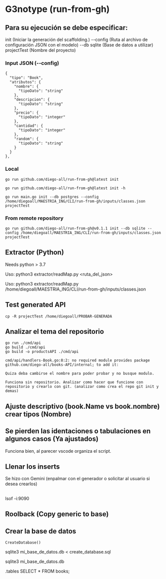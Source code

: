 # G3notype (run-from-gh)

## Para su ejecución se debe especificar:

init       (Iniciar la generación del scaffolding.)
--config  (Ruta al archivo de configuración JSON con el modelo)
--db sqlite  (Base de datos a utilizar)
projectTest  (Nombre del proyecto)

### Input JSON (--config)

    {
      "tipo": "Book",
      "atributos": {
        "nombre": {
          "tipoDato": "string"
        },
        "descripcion": {
          "tipoDato": "string"
        },
        "precio": {
          "tipoDato": "integer"
        },
        "cantidad": {
          "tipoDato": "integer"
        },
        "random": {
          "tipoDato": "string"
        }
      }
    },


### Local

    go run github.com/diego-all/run-from-gh@latest init

    go run github.com/diego-all/run-from-gh@latest init -h

    go run main.go init --db postgres --config /home/diegoall/MAESTRIA_ING/CLI/run-from-gh/inputs/classes.json projectTest


### From remote repository

    go run github.com/diego-all/run-from-gh@v0.1.1 init --db sqlite --config /home/diegoall/MAESTRIA_ING/CLI/run-from-gh/inputs/classes.json projectTest


## Extractor (Python)

  Needs python > 3.7

  Uso: python3 extractor/readMap.py <ruta_del_json>

  Uso: python3 extractor/readMap.py /home/diegoall/MAESTRIA_ING/CLI/run-from-gh/inputs/classes.json


## Test generated API

    cp -R projectTest /home/diegoall/PROBAR-GENERADA


## Analizar el tema del repositorio

    go run ./cmd/api
    go build ./cmd/api
    go build -o productsAPI ./cmd/api

    cmd/api/handlers-Book.go:8:2: no required module provides package github.com/diego-all/books-API/internal; to add it:

    Quiza deba cambirse el nombre para poder probar y no busque modulo.

    Funciona sin repositorio. Analizar como hacer que funcione con repositorio y crearlo con git. (analizar como crea el repo git init y demas)


## Ajuste descriptivo (book.Name vs book.nombre) crear tipos (Nombre)


## Se pierden las identaciones o tabulaciones en algunos casos (Ya ajustados)
Funciona bien, al parecer vscode organiza el script.


## Llenar los inserts

  Se hizo con Gemini (enpalmar con el generador o solicitar al usuario si desea crearlos)


## 


## 

lsof -i:9090


## Roolback (Copy generic to base)


## Crear la base de datos


	CreateDatabase()

  sqlite3 mi_base_de_datos.db < create_database.sql

  sqlite3 mi_base_de_datos.db

  .tables
  SELECT * FROM books;

